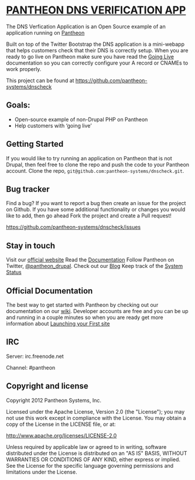 [PANTHEON DNS VERIFICATION APP](https://github.com/pantheon-systems/dnscheck)
=================

The DNS Verfication Application is an Open Source example of an application running on [Pantheon](https://www.getpantheon.com/)

Built on top of the Twitter Bootstrap the DNS application is a mini-webapp that helps customers check that their DNS is correctly setup. When you are ready to go live on Pantheon make sure you have read the [Going Live]()
documentation so you can correctly configure your A record or CNAMEs to work properly.

This project can be found at https://github.com/pantheon-systems/dnscheck

Goals:
-----------

- Open-source example of non-Drupal PHP on Pantheon
- Help customers with ‘going live’


Getting Started
-----------

If you would like to try running an application on Pantheon that is not Drupal, then feel free to clone the repo and push the code to your Pantheon account. 
Clone the repo, `git@github.com:pantheon-systems/dnscheck.git`.
 


Bug tracker
-----------

Find a bug? If you want to report a bug then create an issue for the project on Github. If you have some additional functionality or changes you would like to add, then go ahead Fork the project and create a Pull request!

https://github.com/pantheon-systems/dnscheck/issues



Stay in touch
---------------

Visit our [official website](https://www.getpantheon.com/)
Read the [Documentation](http://helpdesk.getpantheon.com/)
Follow Pantheon on Twitter, [@pantheon_drupal](http://twitter.com/pantheon_drupal).
Check out our [Blog](https://www.getpantheon.com/news)
Keep track of the [System Status](http://status.getpantheon.com/)



Official Documentation
------------

The best way to get started with Pantheon by checking out our documentation on our [wiki](http://helpdesk.getpantheon.com/). Developer accounts are free and you can be up and running in a couple minutes so when you are ready get more information about [Launching your First site](http://helpdesk.getpantheon.com/)
 

IRC
---

Server: irc.freenode.net

Channel: #pantheon
 


Copyright and license
---------------------

Copyright 2012 Pantheon Systems, Inc.

Licensed under the Apache License, Version 2.0 (the "License");
you may not use this work except in compliance with the License.
You may obtain a copy of the License in the LICENSE file, or at:

   http://www.apache.org/licenses/LICENSE-2.0

Unless required by applicable law or agreed to in writing, software
distributed under the License is distributed on an "AS IS" BASIS,
WITHOUT WARRANTIES OR CONDITIONS OF ANY KIND, either express or implied.
See the License for the specific language governing permissions and
limitations under the License.
